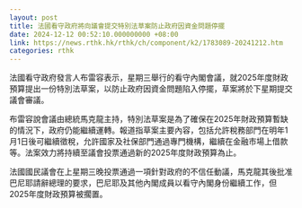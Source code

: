 ```yaml
---
layout: post
title: 法國看守政府將向議會提交特別法草案防止政府因資金問題停擺
date: 2024-12-12 00:52:10.000000000 +08:00
link: https://news.rthk.hk/rthk/ch/component/k2/1783089-20241212.htm
categories: rthk
---
```


法國看守政府發言人布雷容表示，星期三舉行的看守內閣會議，就2025年度財政預算提出一份特別法草案，以防止政府因資金問題陷入停擺，草案將於下星期提交議會審議。

布雷容說會議由總統馬克龍主持，特別法草案是為了確保在2025年財政預算暫缺的情況下，政府仍能繼續運轉。報道指草案主要內容，包括允許稅務部門在明年1月1日後可繼續徵稅，允許國家及社保部門通過專門機構，繼續在金融市場上借款等。法案效力將持續至議會投票通過新的2025年度財政預算為止。

法國國民議會在上星期三晚投票通過一項針對政府的不信任動議，馬克龍其後批准巴尼耶請辭總理的要求，巴尼耶及其他內閣成員以看守內閣身份繼續工作，但2025年度財政預算被擱置。
